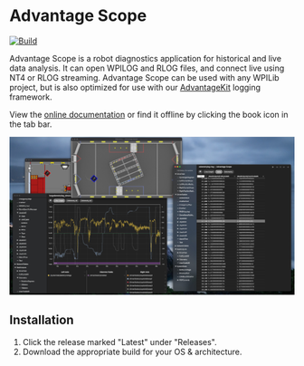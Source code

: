 # Advantage Scope

[![Build](https://github.com/Mechanical-Advantage/AdvantageScope/actions/workflows/build.yml/badge.svg?branch=main)](https://github.com/Mechanical-Advantage/AdvantageScope/actions/workflows/build.yml)

Advantage Scope is a robot diagnostics application for historical and live data analysis. It can open WPILOG and RLOG files, and connect live using NT4 or RLOG streaming. Advantage Scope can be used with any WPILib project, but is also optimized for use with our [AdvantageKit](https://github.com/Mechanical-Advantage/AdvantageKit) logging framework.

View the [online documentation](/docs/INDEX.md) or find it offline by clicking the book icon in the tab bar.

![Example screenshot](/screenshot.jpg)

## Installation

1. Click the release marked "Latest" under "Releases".
2. Download the appropriate build for your OS & architecture.
